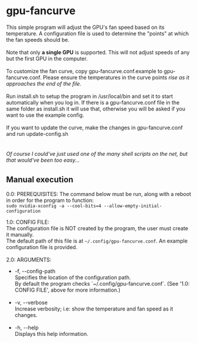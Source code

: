 # gpu-fancurve
This simple program will adjust the GPU's fan speed based on its temperature. A configuration file is used to determine the "points" at which the fan speeds should be.<br>
<br>
Note that only <b>a single GPU</b> is supported. This will not adjust speeds of any but the first GPU in the computer.<br>
<br>
To customize the fan curve, copy gpu-fancurve.conf.example to gpu-fancurve.conf.  Please ensure the temperatures in the curve points <i>rise as it approaches the end of the file.</i><br>
<br>
Run install.sh to setup the program in /usr/local/bin and set it to start automatically when you log in.  If there is a gpu-fancurve.conf file in the same folder as install.sh it will use that, otherwise you will be asked if you want to use the example config.<br>
<br>
If you want to update the curve, make the changes in gpu-fancurve.conf and run update-config.sh<br>
<br>
<h6>Of course I could've just used one of the many shell scripts on the net, but that would've been too easy...</h6>

## Manual execution
0.0: PREREQUISITES:
The command below must be run, along with a reboot in order for the program to function:<br>
`sudo nvidia-xconfig -a --cool-bits=4 --allow-empty-initial-configuration`

1.0: CONFIG FILE:<br>
The configuration file is NOT created by the program, the user must create it manually.<br>
The default path of this file is at `~/.config/gpu-fancurve.conf`. An example configuration file is provided.<br>
<br>
2.0: ARGUMENTS:<br>
<ul>
<li>-f, --config-path<br>
Specifies the location of the configuration path.<br>
By default the program checks `~/.config/gpu-fancurve.conf`. (See '1.0: CONFIG FILE', above for more information.)<br>
  <br></li>
<li>
  -v, --verbose<br>
  Increase verbosity; i.e: show the temperature and fan speed as it changes.<br>
  <br></li>
<li>-h, --help<br>
  Displays this help information.<br></li>
  </ul>
